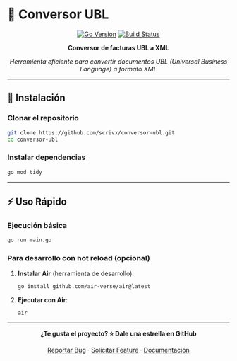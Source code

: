 # 🧩 Conversor UBL

<div align="center">

[![Go Version](https://img.shields.io/badge/Go-1.24+-00ADD8?style=for-the-badge&logo=go)](https://golang.org/)
[![Build Status](https://img.shields.io/badge/Build-Passing-brightgreen?style=for-the-badge)](https://github.com/yourusername/conversor-ubl)

**Conversor de facturas UBL a XML**

_Herramienta eficiente para convertir documentos UBL (Universal Business Language) a formato XML_

</div>

---

## 🚀 Instalación

### Clonar el repositorio

```bash
git clone https://github.com/scrivx/conversor-ubl.git
cd conversor-ubl
```

### Instalar dependencias

```bash
go mod tidy
```

---

## ⚡ Uso Rápido

### Ejecución básica

```bash
go run main.go
```

### Para desarrollo con hot reload (opcional)

1. **Instalar Air** (herramienta de desarrollo):

   ```bash
   go install github.com/air-verse/air@latest
   ```

2. **Ejecutar con Air**:
   ```bash
   air
   ```

---

<div align="center">

**¿Te gusta el proyecto? ⭐ Dale una estrella en GitHub**

[Reportar Bug](https://github.com/scrivx/conversor-ubl/issues) · [Solicitar Feature](https://github.com/scrivx/conversor-ubl/issues) · [Documentación](https://github.com/scrivx/conversor-ubl/wiki)

</div>
